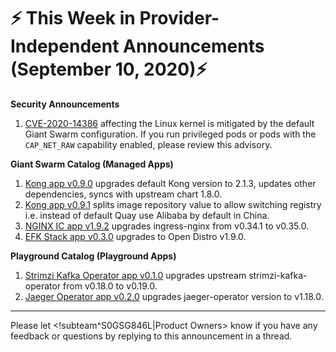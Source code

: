 # :zap: This Week in Provider-Independent Announcements (September 10, 2020):zap:

**Security Announcements**

1. [CVE-2020-14386](https://docs.google.com/document/d/1WJ_T9M9orEb0_bIQo4r827GNUm5GgK1Uz6Xbe9Ynaaw/edit?usp=sharing) affecting the Linux kernel is mitigated by the default Giant Swarm configuration. If you run privileged pods or pods with the `CAP_NET_RAW` capability enabled, please review this advisory.

**Giant Swarm Catalog (Managed Apps)**

1. [Kong app v0.9.0](https://github.com/giantswarm/kong-app/blob/master/CHANGELOG.md#090---2020-08-25) upgrades default Kong version to 2.1.3, updates other dependencies, syncs with upstream chart 1.8.0.
2. [Kong app v0.9.1](https://github.com/giantswarm/kong-app/blob/master/CHANGELOG.md#091---2020-09-07) splits image repository value to allow switching registry i.e. instead of default Quay use Alibaba by default in China.
3. [NGINX IC app v1.9.2](https://github.com/giantswarm/nginx-ingress-controller-app/blob/master/CHANGELOG.md#192---2020-09-02) upgrades ingress-nginx from v0.34.1 to v0.35.0.
4. [EFK Stack app v0.3.0](https://github.com/giantswarm/efk-stack-app/blob/master/CHANGELOG.md#030---2020-09-04) upgrades to Open Distro v1.9.0.

**Playground Catalog (Playground Apps)**

1. [Strimzi Kafka Operator app v0.1.0](https://github.com/giantswarm/strimzi-kafka-operator-app/blob/master/CHANGELOG.md#010---2020-08-14) upgrades upstream strimzi-kafka-operator from v0.18.0 to v0.19.0.
2. [Jaeger Operator app v0.2.0](https://github.com/giantswarm/jaeger-operator-app/blob/master/CHANGELOG.md#020---2020-09-01) upgrades jaeger-operator version to v1.18.0.


---
Please let <!subteam^S0GSG846L|Product Owners> know if you have any feedback or questions by replying to this announcement in a thread.

